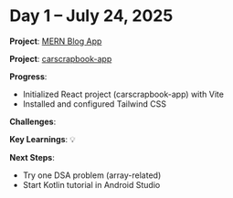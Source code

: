 # Day 1 – July 24, 2025

**Project**: [MERN Blog App](../react-relearn/blog-app)

**Project**: [carscrapbook-app](../react-relearn/carscrapbook-app)

**Progress**:
- Initialized React project (carscrapbook-app) with Vite
- Installed and configured Tailwind CSS


**Challenges**:


**Key Learnings**:
💡 

**Next Steps**:
- Try one DSA problem (array-related)
- Start Kotlin tutorial in Android Studio
